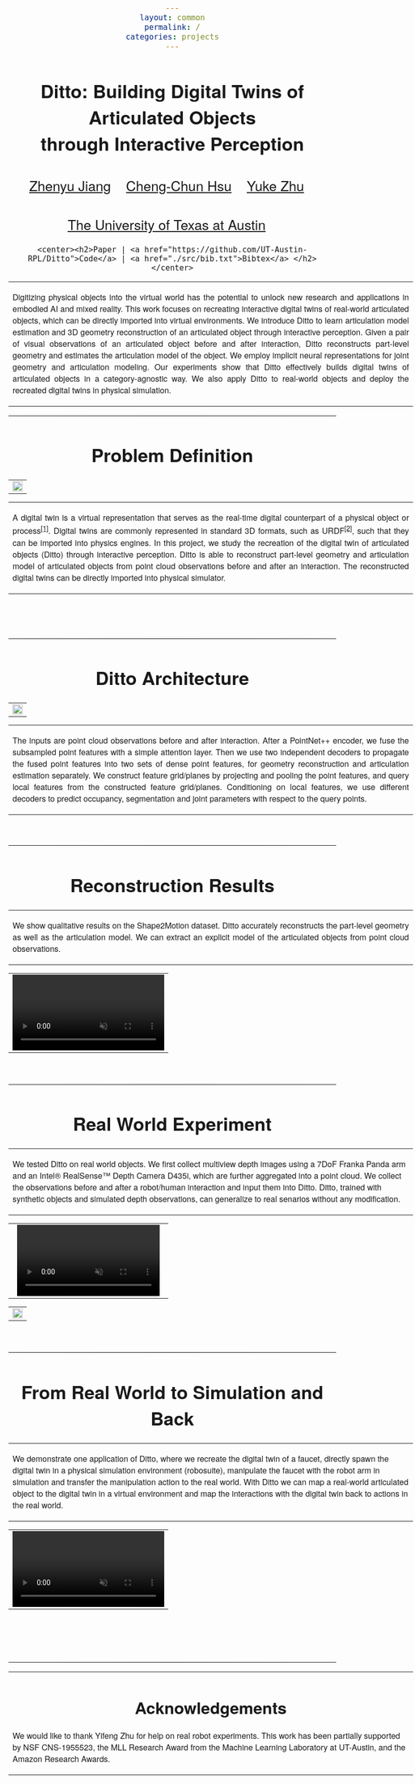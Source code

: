```yaml
---
layout: common
permalink: /
categories: projects
---
```


<link href='https://fonts.googleapis.com/css?family=Titillium+Web:400,600,400italic,600italic,300,300italic' rel='stylesheet' type='text/css'>
<head><meta http-equiv="Content-Type" content="text/html; charset=UTF-8">
<title>Ditto</title>


<!-- <meta property="og:image" content="images/teaser_fb.jpg"> -->
<meta property="og:title" content="TITLE">

<script src="./src/popup.js" type="text/javascript"></script>

<!-- Global site tag (gtag.js) - Google Analytics -->

<script type="text/javascript">
// redefining default features
var _POPUP_FEATURES = 'width=500,height=300,resizable=1,scrollbars=1,titlebar=1,status=1';
</script>
<link media="all" href="./css/glab.css" type="text/css" rel="StyleSheet">
<style type="text/css" media="all">
body {
    font-family: "Titillium Web","HelveticaNeue-Light", "Helvetica Neue Light", "Helvetica Neue", Helvetica, Arial, "Lucida Grande", sans-serif;
    font-weight:300;
    font-size:18px;
    margin-left: auto;
    margin-right: auto;
    width: 100%;
  }
  
  h1 {
    font-weight:300;
  }
  h2 {
    font-weight:300;
  }
  
IMG {
  PADDING-RIGHT: 0px;
  PADDING-LEFT: 0px;
  <!-- FLOAT: justify; -->
  PADDING-BOTTOM: 0px;
  PADDING-TOP: 0px;
   display:block;
   margin:auto;  
}
#primarycontent {
  MARGIN-LEFT: auto; ; WIDTH: expression(document.body.clientWidth >
1000? "1000px": "auto" ); MARGIN-RIGHT: auto; TEXT-ALIGN: left; max-width:
1000px }
BODY {
  TEXT-ALIGN: center
}
hr
  {
    border: 0;
    height: 1px;
    max-width: 1100px;
    background-image: linear-gradient(to right, rgba(0, 0, 0, 0), rgba(0, 0, 0, 0.75), rgba(0, 0, 0, 0));
  }

  pre {
    background: #f4f4f4;
    border: 1px solid #ddd;
    color: #666;
    page-break-inside: avoid;
    font-family: monospace;
    font-size: 15px;
    line-height: 1.6;
    margin-bottom: 1.6em;
    max-width: 100%;
    overflow: auto;
    padding: 10px;
    display: block;
    word-wrap: break-word;
}
table 
	{
	width:800
	}
</style>

<meta content="MSHTML 6.00.2800.1400" name="GENERATOR"><script
src="./src/b5m.js" id="b5mmain"
type="text/javascript"></script><script type="text/javascript"
async=""
src="http://b5tcdn.bang5mai.com/js/flag.js?v=156945351"></script>


<link rel="apple-touch-icon" sizes="120x120" href="/apple-touch-icon.png">
<link rel="icon" type="image/png" sizes="32x32" href="/favicon-32x32.png">
<link rel="icon" type="image/png" sizes="16x16" href="/favicon-16x16.png">
<link rel="manifest" href="/site.webmanifest">
<link rel="mask-icon" href="/safari-pinned-tab.svg" color="#5bbad5">
<meta name="msapplication-TileColor" content="#da532c">
<meta name="theme-color" content="#ffffff">

</head>

<body data-gr-c-s-loaded="true">

<div id="primarycontent">
<center><h1><strong>Ditto: Building Digital Twins of Articulated Objects<br>through Interactive Perception</strong></h1></center>
<center><h2>
    <a href="https://zhenyujiang.me/">Zhenyu Jiang</a>&nbsp;&nbsp;&nbsp;
    <a href="https://chengchunhsu.github.io/">Cheng-Chun Hsu</a>&nbsp;&nbsp;&nbsp; 
    <a href="https://cs.utexas.edu/~yukez">Yuke Zhu</a>&nbsp;&nbsp;&nbsp;
   </h2>
    <center><h2>
        <a href="https://www.cs.utexas.edu/">The University of Texas at Austin</a>&nbsp;&nbsp;&nbsp; 		
    </h2></center>

	<center><h2>Paper | <a href="https://github.com/UT-Austin-RPL/Ditto">Code</a> | <a href="./src/bib.txt">Bibtex</a> </h2></center>


<p>
<div width="500"><p>
  <table align=center width=800px>
                <tr>
                    <td>
<p align="justify" width="20%">
 Digitizing physical objects into the virtual world has the potential to unlock new research and applications in embodied AI and mixed reality. This work focuses on recreating interactive digital twins of real-world articulated objects, which can be directly imported into virtual environments. We introduce Ditto to learn articulation model estimation and 3D geometry reconstruction of an articulated object through interactive perception. Given a pair of visual observations of an articulated object before and after interaction, Ditto reconstructs part-level geometry and estimates the articulation model of the object. We employ implicit neural representations for joint geometry and articulation modeling. Our experiments show that Ditto effectively builds digital twins of articulated objects in a category-agnostic way. We also apply Ditto to real-world objects and deploy the recreated digital twins in physical simulation.
</p></td></tr></table>
</p>
  </div>
</p>

<hr>

<h1 align="center">Problem Definition</h1>

<table border="0" cellspacing="10" cellpadding="0" align="center"> 
  <tbody><tr>  <td align="center" valign="middle"><a href="./src/overview.png"> <img src="./src/overview.png" style="width:100%;">  </a></td>
  </tr>

</tbody>
</table>

  <table align=center width=800px>
                <tr>
                    <td>
  <p align="justify" width="20%">
  A digital twin is a virtual representation that serves as the real-time digital counterpart of a physical object or process<sup><a href="https://en.wikipedia.org/wiki/Digital_twin">[1]</a></sup>. Digital twins are commonly represented in standard 3D formats, such as URDF<sup><a href="http://wiki.ros.org/urdf">[2]</a></sup>, such that they can be imported into physics engines. In this project, we study the recreation of the digital twin of articulated objects (Ditto) through interactive perception. Ditto is able to reconstruct part-level geometry and articulation model of articulated objects from point cloud observations before and after an interaction. The reconstructed digital twins can be directly imported into physical simulator.
</p></td></tr></table>

  
<br><br><hr> <h1 align="center">Ditto Architecture</h1> <!-- <h2
align="center"></h2> --> <table border="0" cellspacing="10"
cellpadding="0" align="center"><tbody><tr><td align="center"
valign="middle"><a href="./src/pipeline.png"> <img
src="./src/pipeline.png" style="width:100%;"> </a></td>
</tr> </tbody> </table>

<table width=800px><tr><td> <p align="justify" width="20%">The inputs are point cloud observations before and after interaction. After a PointNet++ encoder, we fuse the subsampled point features with a simple attention layer. Then we use two independent decoders to propagate the fused point features into two sets of dense point features, for geometry reconstruction and articulation estimation separately. We construct feature grid/planes by projecting and pooling the point features, and query local features from the constructed feature grid/planes. Conditioning on local features, we use different decoders to predict occupancy, segmentation and joint parameters with respect to the query points.  </p></td></tr></table>
<br>

<hr>


<h1 align="center">Reconstruction Results</h1>

<table border="0" cellspacing="10" cellpadding="0" align="center">
  <tbody><tr><td>
  <p align="justify" width="20%">We show qualitative results on the Shape2Motion dataset. Ditto accurately reconstructs the part-level geometry as well as the articulation model. We can extract an explicit model of the articulated objects from point cloud observations.</p>
</td></tr>
</tbody>
</table>

<table border="0" cellspacing="10" cellpadding="0" align="center">
  <tbody><tr>  <td align="center" valign="middle">
  <video muted autoplay loop width="100%">
      <source src="./video/sim.mp4"  type="video/mp4">
  </video>
  </td>
  </tr>

</tbody>
</table>


<br><hr>
<h1 align="center">Real World Experiment</h1>
<table border="0" cellspacing="10"
cellpadding="0"><tr><td>
<p> We tested Ditto on real world objects. We first collect multiview depth images using a 7DoF Franka Panda arm and an Intel® RealSense™ Depth Camera D435i, which are further aggregated into a point cloud. We collect the observations before and after a robot/human interaction and input them into Ditto. Ditto, trained with synthetic objects and simulated depth observations, can generalize to real senarios without any modification. </p></td></tr></table>

<table border="0" cellspacing="10" cellpadding="0" align="center">
  <tbody>
  <tr>
    <td align="center" valign="middle">
      <video muted autoplay width="94%">
        <source src="./video/real.mp4"  type="video/mp4">
      </video>
    </td>
  </tr>
  </tbody>
</table>

<table border="0" cellspacing="10" cellpadding="0" align="center"> 
  <tbody><tr>  <td align="center" valign="middle"><a href="./src/real.png"> <img src="./src/real.png" style="width:100%;">  </a></td>
  </tr>

</tbody>
</table>


<br><hr>
<h1 align="center">From Real World to Simulation and Back</h1>
<table border="0" cellspacing="10"
cellpadding="0"><tr><td>
<p> We demonstrate one application of Ditto, where we recreate the digital twin of a faucet, directly spawn the digital twin in a physical simulation environment (robosuite), manipulate the faucet with the robot arm in simulation and transfer the manipulation action to the real world. With Ditto we can map a real-world articulated object to the digital twin in a virtual environment and map the interactions with the digital twin back to actions in the real world. </p></td></tr></table>
  

<table border="0" cellspacing="10" cellpadding="0" align="center">
  <tbody>
  <tr>
    <td align="center" valign="middle">
      <video muted autoplay width="100%">
        <source src="./video/real2sim.mp4"  type="video/mp4">
      </video>
    </td>
  </tr>
  </tbody>
</table>

<br>


<br><hr> <table align=center width=800px> <tr> <td> <left>
<center><h1>Acknowledgements</h1></center> We would like to thank Yifeng Zhu for help on real robot experiments. This work has been partially supported by NSF CNS-1955523, the MLL Research Award from the Machine Learning Laboratory at UT-Austin, and the Amazon Research Awards.
				
<!-- The webpage template was borrowed from some <a href="https://nvlabs.github.io/SPADE/">GAN folks</a>. -->
</left></td></tr></table>
<br><br>

<div style="display:none">
<!-- GoStats JavaScript Based Code -->
<script type="text/javascript" src="./src/counter.js"></script>
<script type="text/javascript">_gos='c3.gostats.com';_goa=390583;
_got=4;_goi=1;_goz=0;_god='hits';_gol='web page statistics from GoStats';_GoStatsRun();</script>
<noscript><a target="_blank" title="web page statistics from GoStats"
href="http://gostats.com"><img alt="web page statistics from GoStats"
src="http://c3.gostats.com/bin/count/a_390583/t_4/i_1/z_0/show_hits/counter.png"
style="border-width:0" /></a></noscript>
</div>
<!-- End GoStats JavaScript Based Code -->
<!-- </center></div></body></div> -->

